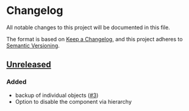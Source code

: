 # Changelog
All notable changes to this project will be documented in this file.

The format is based on [Keep a Changelog](https://keepachangelog.com/en/1.0.0/),
and this project adheres to [Semantic Versioning](https://semver.org/spec/v2.0.0.html).

## [Unreleased]
### Added

- backup of individual objects ([#3])
- Option to disable the component via hierarchy

[Unreleased]: https://github.com/projectsyn/component-cluster-backup/compare/11573bc...HEAD

[#3]: https://github.com/projectsyn/component-cluster-backup/pull/3

